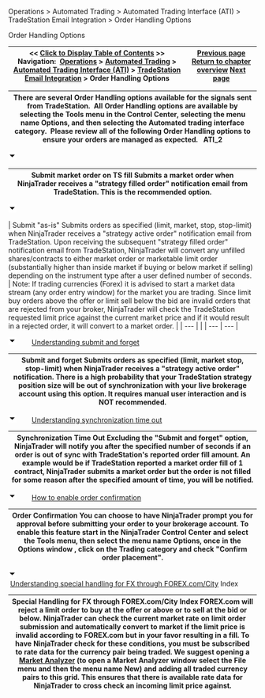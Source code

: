 ﻿


Operations \> Automated Trading \> Automated Trading Interface (ATI) \> TradeStation Email Integration \> Order Handling Options






















Order Handling Options







| \<\< [Click to Display Table of Contents](order_handling_options.md) \>\> **Navigation:**     [Operations](operations.md) \> [Automated Trading](automated_trading.md) \> [Automated Trading Interface (ATI)](automated_trading_interface_at.md) \> [TradeStation Email Integration](tradestation_email_integration.md) \> Order Handling Options | [Previous page](symbol_mapping.md) [Return to chapter overview](tradestation_email_integration.md) [Next page](stop_order_handling.md) |
| --- | --- |
















| There are several Order Handling options available for the signals sent from TradeStation.  All Order Handling options are available by selecting the Tools menu in the Control Center, selecting the menu name Options, and then selecting the Automated trading interface category.  Please review all of the following Order Handling options to ensure your orders are managed as expected.    ATI_2 |
| --- |



![tog_minus](tog_minus.gif)




| Submit market order on TS fill Submits a market order when NinjaTrader receives a "strategy filled order" notification email from TradeStation. This is the recommended option. |
| --- |



![tog_minus](tog_minus.gif)




| Submit "as\-is" Submits orders as specified (limit, market, stop, stop\-limit) when NinjaTrader receives a "strategy active order" notification email from TradeStation. Upon receiving the subsequent "strategy filled order" notification email from TradeStation, NinjaTrader will convert any unfilled shares/contracts to either market order or marketable limit order (substantially higher than inside market if buying or below market if selling) depending on the instrument type after a user defined number of seconds.     | Note: If trading currencies (Forex) it is advised to start a market data stream (any order entry window) for the market you are trading. Since limit buy orders above the offer or limit sell below the bid are invalid orders that are rejected from your broker, NinjaTrader will check the TradeStation requested limit price against the current market price and if it would result in a rejected order, it will convert to a market order. | | --- | |
| --- | --- |



![tog_minus](tog_minus.gif)        [Understanding submit and forget](javascript:HMToggle('toggle','UnderstandingSubmitAndForget','UnderstandingSubmitAndForget_ICON'))




| Submit and forget Submits orders as specified (limit, market stop, stop\-limit) when NinjaTrader receives a "strategy active order" notification. There is a high probability that your TradeStation strategy position size will be out of synchronization with your live brokerage account using this option. It requires manual user interaction and is NOT recommended. |
| --- |



![tog_minus](tog_minus.gif)        [Understanding synchronization time out](javascript:HMToggle('toggle','UnderstandingSynchronizationTimeOut','UnderstandingSynchronizationTimeOut_ICON'))




| Synchronization Time Out Excluding the "Submit and forget" option, NinjaTrader will notify you after the specified number of seconds if an order is out of sync with TradeStation's reported order fill amount. An example would be if TradeStation reported a market order fill of 1 contract, NinjaTrader submits a market order but the order is not filled for some reason after the specified amount of time, you will be notified. |
| --- |



![tog_minus](tog_minus.gif)        [How to enable order confirmation](javascript:HMToggle('toggle','HowToEnableOrderConfirmation','HowToEnableOrderConfirmation_ICON'))




| Order Confirmation You can choose to have NinjaTrader prompt you for approval before submitting your order to your brokerage account. To enable this feature start in the NinjaTrader Control Center and select the Tools menu, then select the menu name Options, once in the Options window , click on the Trading category and check "Confirm order placement". |
| --- |



![tog_minus](tog_minus.gif)        [Understanding special handling for FX through FOREX.com/City](javascript:HMToggle('toggle','UnderstandingSpecialHandlingForFxThroughGainCapitalforexcom','UnderstandingSpecialHandlingForFxThroughGainCapitalforexcom_ICON')) Index




| Special Handling for FX through FOREX.com/City Index FOREX.com will reject a limit order to buy at the offer or above or to sell at the bid or below. NinjaTrader can check the current market rate on limit order submission and automatically convert to market if the limit price is invalid according to FOREX.com but in your favor resulting in a fill. To have NinjaTrader check for these conditions, you must be subscribed to rate data for the currency pair being traded. We suggest opening a [Market Analyzer](market_analyzer.md) (to open a Market Analyzer window select the File menu and then the menu name New) and adding all traded currency pairs to this grid. This ensures that there is available rate data for NinjaTrader to cross check an incoming limit price against. |
| --- |











